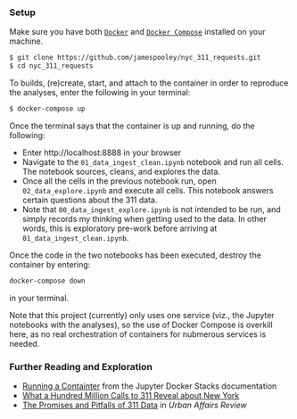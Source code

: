 ### Setup

Make sure you have both [`Docker`](https://docs.docker.com/install/) and [`Docker Compose`](https://docs.docker.com/compose/install/) installed on your machine.

```bash
$ git clone https://github.com/jamespooley/nyc_311_requests.git
$ cd nyc_311_requests
```

To builds, (re)create, start, and attach to the container in order to reproduce the analyses, enter the following in your terminal:

```bash
$ docker-compose up
```

Once the terminal says that the container is up and running, do the following:

* Enter http://localhost:8888 in your browser
* Navigate to the `01_data_ingest_clean.ipynb` notebook and run all cells. The notebook sources, cleans, and explores the data.
* Once all the cells in the previous notebook run, open `02_data_explore.ipynb` and execute all cells. This notebook answers certain questions about the 311 data.
* Note that `00_data_ingest_explore.ipynb` is not intended to be run, and simply records my thinking when getting used to the data. In other words, this is exploratory pre-work before arriving at `01_data_ingest_clean.ipynb`.

Once the code in the two notebooks has been executed, destroy the container by entering:

```bash
docker-compose down
```

in your terminal.

Note that this project (currently) only uses one service (viz., the Jupyter notebooks with the analyses),
so the use of Docker Compose is overkill here, as no real orchestration of containers for 
nubmerous services is needed.


### Further Reading and Exploration

* [Running a Containter](https://jupyter-docker-stacks.readthedocs.io/en/latest/using/running.html) from the Jupyter Docker Stacks documentation
* [What a Hundred Million Calls to 311 Reveal about New York](https://www.wired.com/2010/11/ff_311_new_york/)
* [The Promises and Pitfalls of 311 Data](https://arwhite.mit.edu/promises-pitfalls-311-data) in _Urban Affairs Review_
